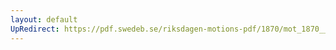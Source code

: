 ```yaml
---
layout: default
UpRedirect: https://pdf.swedeb.se/riksdagen-motions-pdf/1870/mot_1870__fk__00011/mot_1870__fk__00011_002.pdf
---
```

